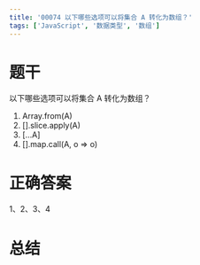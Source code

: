 ```yaml
---
title: '00074 以下哪些选项可以将集合 A 转化为数组？'
tags: ['JavaScript', '数据类型', '数组']
---
```


# 题干

以下哪些选项可以将集合 A 转化为数组？

1. Array.from(A)
2. [].slice.apply(A)
3. […A]
4. [].map.call(A, o => o)

# 正确答案

1、2、3、4

# 总结